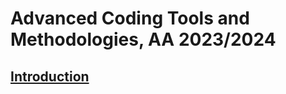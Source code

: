 # Advanced Coding Tools and Methodologies, AA 2023/2024

## [Introduction](Intruduction/readme.html)
